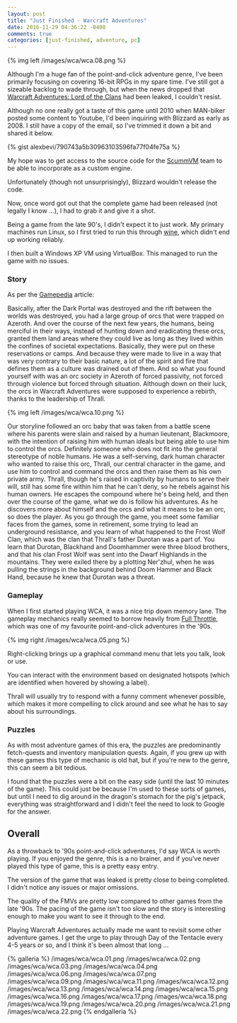 ```yaml
---
layout: post
title: "Just Finished - Warcraft Adventures"
date: 2016-11-29 04:36:22 -0400
comments: true
categories: [just-finished, adventure, pc]
---
```


{% img left /images/wca/wca.08.png %}

Although I'm a huge fan of the point-and-click adventure genre, I've been primarily focusing on covering 16-bit RPGs in my spare time. I've still got a sizeable backlog to wade through, but when the news dropped that [Warcraft Adventures: Lord of the Clans](https://en.wikipedia.org/wiki/Warcraft_Adventures:_Lord_of_the_Clans) had been leaked, I couldn't resist.

Although no one really got a taste of this game until 2010 when MAN-biker posted some content to Youtube, I'd been inquiring with Blizzard as early as 2008. I still have a copy of the email, so I've trimmed it down a bit and shared it below.

<!-- more --> 

{% gist alexbevi/790743a5b30963103596fa77f04fe75a %}

My hope was to get access to the source code for the [ScummVM](http://www.scummvm.org/) team to be able to incorporate as a custom engine.

Unfortunately (though not unsurprisingly), Blizzard wouldn't release the code.

Now, once word got out that the complete game had been released (not legally I know ...), I had to grab it and give it a shot.

Being a game from the late 90's, I didn't expect it to just work. My primary machines run Linux, so I first tried to run this through [wine](https://www.winehq.org/), which didn't end up working reliably.

I then built a Windows XP VM using VirtualBox. This managed to run 
the game with no issues.

### Story

As per the [Gamepedia](http://wow.gamepedia.com/Warcraft_Adventures:_Lord_of_the_Clans) article:

Basically, after the Dark Portal was destroyed and the rift between the worlds was destroyed, you had a large group of orcs that were trapped on Azeroth. And over the course of the next few years, the humans, being merciful in their ways, instead of hunting down and eradicating these orcs, granted them land areas where they could live as long as they lived within the confines of societal expectations. Basically, they were put on these reservations or camps. And because they were made to live in a way that was very contrary to their basic nature, a lot of the spirit and fire that defines them as a culture was drained out of them. And so what you found yourself with was an orc society in Azeroth of forced passivity, not forced through violence but forced through situation.
Although down on their luck, the orcs in Warcraft Adventures were supposed to experience a rebirth, thanks to the leadership of Thrall.

{% img left /images/wca/wca.10.png %}

Our storyline followed an orc baby that was taken from a battle scene where his parents were slain and raised by a human lieutenant, Blackmoore, with the intention of raising him with human ideals but being able to use him to control the orcs. Definitely someone who does not fit into the general stereotype of noble humans. He was a self-serving, dark human character who wanted to raise this orc, Thrall, our central character in the game, and use him to control and command the orcs and then raise them as his own private army. Thrall, though he's raised in captivity by humans to serve their will, still has some fire within him that he can't deny, so he rebels against his human owners. He escapes the compound where he's being held, and then over the course of the game, what we do is follow his adventures. As he discovers more about himself and the orcs and what it means to be an orc, so does the player. As you go through the game, you meet some familiar faces from the games, some in retirement, some trying to lead an underground resistance, and you learn of what happened to the Frost Wolf Clan, which was the clan that Thrall's father Durotan was a part of. You learn that Durotan, Blackhand and Doomhammer were three blood brothers, and that his clan Frost Wolf was sent into the Dwarf Highlands in the mountains. They were exiled there by a plotting Ner'zhul, when he was pulling the strings in the background behind Doom Hammer and Black Hand, because he knew that Durotan was a threat.

### Gameplay

When I first started playing WCA, it was a nice trip down memory lane. The gameplay mechanics really seemed to borrow heavily from [Full Throttle](https://en.wikipedia.org/wiki/Full_Throttle_\(1995_video_game\)), which was one of my favourite point-and-click adventures in the '90s. 

{% img right /images/wca/wca.05.png %}

Right-clicking brings up a graphical command menu that lets you talk, look or use.

You can interact with the environment based on designated hotspots (which are identified when hovered by showing a label).

Thrall will usually try to respond with a funny comment whenever possible, which makes it more compelling to click around and see what he has to say about his surroundings.

### Puzzles

As with most adventure games of this era, the puzzles are predominantly fetch-quests and inventory manipulation quests. Again, if you grew up with these games this type of mechanic is old hat, but if you're new to the genre, this can seem a bit tedious.

I found that the puzzles were a bit on the easy side (until the last 10 minutes of the game). This could just be because I'm used to these sorts of games, but until I need to dig around in the dragon's stomach for the pig's jetpack, everything was straightforward and I didn't feel the need to look to Google for the answer.

## Overall

As a throwback to '90s point-and-click adventures, I'd say WCA is worth playing. If you enjoyed the genre, this is a no brainer, and if you've never played this type of game, this is a pretty easy entry.

The version of the game that was leaked is pretty close to being completed. I didn't notice any issues or major omissions.

The quality of the FMVs are pretty low compared to other games from the late '90s. The pacing of the game isn't too slow and the story is interesting enough to make you want to see it through to the end.

Playing Warcraft Adventures actually made me want to revisit some other adventure games. I get the urge to play through Day of the Tentacle every 4-5 years or so, and I think it's been almost that long ... 

{% galleria %}
/images/wca/wca.01.png
/images/wca/wca.02.png
/images/wca/wca.03.png
/images/wca/wca.04.png
/images/wca/wca.06.png
/images/wca/wca.07.png
/images/wca/wca.09.png
/images/wca/wca.11.png
/images/wca/wca.12.png
/images/wca/wca.13.png
/images/wca/wca.14.png
/images/wca/wca.15.png
/images/wca/wca.16.png
/images/wca/wca.17.png
/images/wca/wca.18.png
/images/wca/wca.19.png
/images/wca/wca.20.png
/images/wca/wca.21.png
/images/wca/wca.22.png
{% endgalleria %}